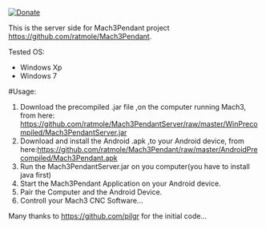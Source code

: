 [![Donate](https://img.shields.io/badge/Donate-PayPal-green.svg)](https://www.paypal.com/cgi-bin/webscr?cmd=_s-xclick&hosted_button_id=JG8MF9QZV5EN4)

This is the server side for Mach3Pendant project https://github.com/ratmole/Mach3Pendant.

 Tested OS:
 - Windows Xp
 - Windows 7


#Usage:
1. Download the precompiled .jar file ,on the computer running Mach3, from here:
https://github.com/ratmole/Mach3PendantServer/raw/master/WinPrecompiled/Mach3PendantServer.jar
2. Download and install the Android .apk ,to your Android device, from here:https://github.com/ratmole/Mach3Pendant/raw/master/AndroidPrecompiled/Mach3Pendant.apk
3. Run the Mach3PendantServer.jar on you computer(you have to install java first)
4. Start the Mach3Pendant Application on your Android device.
5. Pair the Computer and the Android Device.
6. Controll your Mach3 CNC Software...

Many thanks to https://github.com/pilgr for the initial code...
 
